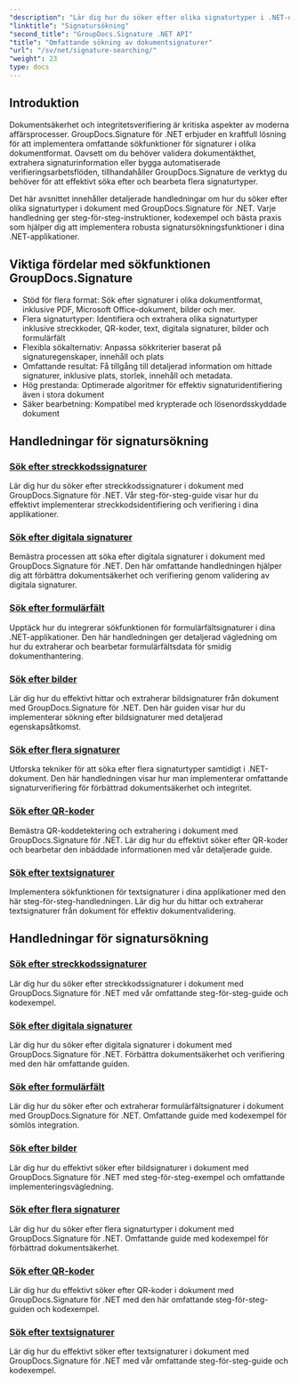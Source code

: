 ```yaml
---
"description": "Lär dig hur du söker efter olika signaturtyper i .NET-dokument med GroupDocs.Signature. Omfattande handledningar för sökning efter streckkoder, digitala signaturer, text, QR-koder, bilder och formulärfält."
"linktitle": "Signatursökning"
"second_title": "GroupDocs.Signature .NET API"
"title": "Omfattande sökning av dokumentsignaturer"
"url": "/sv/net/signature-searching/"
"weight": 23
type: docs
---
```

## Introduktion

Dokumentsäkerhet och integritetsverifiering är kritiska aspekter av moderna affärsprocesser. GroupDocs.Signature för .NET erbjuder en kraftfull lösning för att implementera omfattande sökfunktioner för signaturer i olika dokumentformat. Oavsett om du behöver validera dokumentäkthet, extrahera signaturinformation eller bygga automatiserade verifieringsarbetsflöden, tillhandahåller GroupDocs.Signature de verktyg du behöver för att effektivt söka efter och bearbeta flera signaturtyper.

Det här avsnittet innehåller detaljerade handledningar om hur du söker efter olika signaturtyper i dokument med GroupDocs.Signature för .NET. Varje handledning ger steg-för-steg-instruktioner, kodexempel och bästa praxis som hjälper dig att implementera robusta signatursökningsfunktioner i dina .NET-applikationer.

## Viktiga fördelar med sökfunktionen GroupDocs.Signature

- Stöd för flera format: Sök efter signaturer i olika dokumentformat, inklusive PDF, Microsoft Office-dokument, bilder och mer.
- Flera signaturtyper: Identifiera och extrahera olika signaturtyper inklusive streckkoder, QR-koder, text, digitala signaturer, bilder och formulärfält
- Flexibla sökalternativ: Anpassa sökkriterier baserat på signaturegenskaper, innehåll och plats
- Omfattande resultat: Få tillgång till detaljerad information om hittade signaturer, inklusive plats, storlek, innehåll och metadata.
- Hög prestanda: Optimerade algoritmer för effektiv signaturidentifiering även i stora dokument
- Säker bearbetning: Kompatibel med krypterade och lösenordsskyddade dokument

## Handledningar för signatursökning

### [Sök efter streckkodssignaturer](./search-for-barcode/)
Lär dig hur du söker efter streckkodssignaturer i dokument med GroupDocs.Signature för .NET. Vår steg-för-steg-guide visar hur du effektivt implementerar streckkodsidentifiering och verifiering i dina applikationer.

### [Sök efter digitala signaturer](./search-for-digital-signatures/)
Bemästra processen att söka efter digitala signaturer i dokument med GroupDocs.Signature för .NET. Den här omfattande handledningen hjälper dig att förbättra dokumentsäkerhet och verifiering genom validering av digitala signaturer.

### [Sök efter formulärfält](./search-for-form-fields/)
Upptäck hur du integrerar sökfunktionen för formulärfältsignaturer i dina .NET-applikationer. Den här handledningen ger detaljerad vägledning om hur du extraherar och bearbetar formulärfältsdata för smidig dokumenthantering.

### [Sök efter bilder](./search-for-images/)
Lär dig hur du effektivt hittar och extraherar bildsignaturer från dokument med GroupDocs.Signature för .NET. Den här guiden visar hur du implementerar sökning efter bildsignaturer med detaljerad egenskapsåtkomst.

### [Sök efter flera signaturer](./search-for-multiple-signatures/)
Utforska tekniker för att söka efter flera signaturtyper samtidigt i .NET-dokument. Den här handledningen visar hur man implementerar omfattande signaturverifiering för förbättrad dokumentsäkerhet och integritet.

### [Sök efter QR-koder](./search-for-qr-codes/)
Bemästra QR-koddetektering och extrahering i dokument med GroupDocs.Signature för .NET. Lär dig hur du effektivt söker efter QR-koder och bearbetar den inbäddade informationen med vår detaljerade guide.

### [Sök efter textsignaturer](./search-for-text-signatures/)
Implementera sökfunktionen för textsignaturer i dina applikationer med den här steg-för-steg-handledningen. Lär dig hur du hittar och extraherar textsignaturer från dokument för effektiv dokumentvalidering.

## Handledningar för signatursökning
### [Sök efter streckkodssignaturer](./search-for-barcode/)
Lär dig hur du söker efter streckkodssignaturer i dokument med GroupDocs.Signature för .NET med vår omfattande steg-för-steg-guide och kodexempel.

### [Sök efter digitala signaturer](./search-for-digital-signatures/)
Lär dig hur du söker efter digitala signaturer i dokument med GroupDocs.Signature för .NET. Förbättra dokumentsäkerhet och verifiering med den här omfattande guiden.

### [Sök efter formulärfält](./search-for-form-fields/)
Lär dig hur du söker efter och extraherar formulärfältsignaturer i dokument med GroupDocs.Signature för .NET. Omfattande guide med kodexempel för sömlös integration.

### [Sök efter bilder](./search-for-images/)
Lär dig hur du effektivt söker efter bildsignaturer i dokument med GroupDocs.Signature för .NET med steg-för-steg-exempel och omfattande implementeringsvägledning.

### [Sök efter flera signaturer](./search-for-multiple-signatures/)
Lär dig hur du söker efter flera signaturtyper i dokument med GroupDocs.Signature för .NET. Omfattande guide med kodexempel för förbättrad dokumentsäkerhet.

### [Sök efter QR-koder](./search-for-qr-codes/)
Lär dig hur du effektivt söker efter QR-koder i dokument med GroupDocs.Signature för .NET med den här omfattande steg-för-steg-guiden och kodexempel.

### [Sök efter textsignaturer](./search-for-text-signatures/)
Lär dig hur du effektivt söker efter textsignaturer i dokument med GroupDocs.Signature för .NET med vår omfattande steg-för-steg-guide och kodexempel.